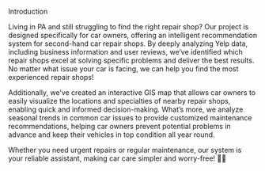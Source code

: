 Introduction

Living in PA and still struggling to find the right repair shop? Our project is designed specifically for car owners, offering an intelligent recommendation system for second-hand car repair shops. By deeply analyzing Yelp data, including business information and user reviews, we’ve identified which repair shops excel at solving specific problems and deliver the best results. No matter what issue your car is facing, we can help you find the most experienced repair shops!

Additionally, we’ve created an interactive GIS map that allows car owners to easily visualize the locations and specialties of nearby repair shops, enabling quick and informed decision-making. What’s more, we analyze seasonal trends in common car issues to provide customized maintenance recommendations, helping car owners prevent potential problems in advance and keep their vehicles in top condition all year round.

Whether you need urgent repairs or regular maintenance, our system is your reliable assistant, making car care simpler and worry-free! 🚗✨
